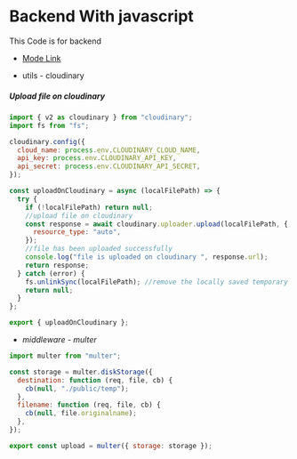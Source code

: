 # Backend With javascript

This Code is for backend

- [Mode Link](https://app.pitch.com/app/presentation/e8e95357-7514-4f5d-9b8f-4876a949b4c3/43234999-8e34-448a-b1c9-870184ed8664)

* utils - cloudinary

##### _Upload file on cloudinary_

```js
import { v2 as cloudinary } from "cloudinary";
import fs from "fs";

cloudinary.config({
  cloud_name: process.env.CLOUDINARY_CLOUD_NAME,
  api_key: process.env.CLOUDINARY_API_KEY,
  api_secret: process.env.CLOUDINARY_API_SECRET,
});

const uploadOnCloudinary = async (localFilePath) => {
  try {
    if (!localFilePath) return null;
    //upload file on cloudinary
    const response = await cloudinary.uploader.upload(localFilePath, {
      resource_type: "auto",
    });
    //file has been uploaded successfully
    console.log("file is uploaded on cloudinary ", response.url);
    return response;
  } catch (error) {
    fs.unlinkSync(localFilePath); //remove the locally saved temporary file as the upload opeartion got failed
    return null;
  }
};

export { uploadOnCloudinary };
```

- _middleware - multer_

```js
import multer from "multer";

const storage = multer.diskStorage({
  destination: function (req, file, cb) {
    cb(null, "./public/temp");
  },
  filename: function (req, file, cb) {
    cb(null, file.originalname);
  },
});

export const upload = multer({ storage: storage });
```
